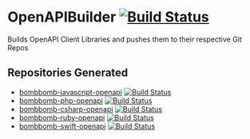 # OpenAPIBuilder [![Build Status](https://travis-ci.org/bombbomb/OpenAPIBuilder.svg?branch=master)](https://travis-ci.org/bombbomb/OpenAPIBuilder)
Builds OpenAPI Client Libraries and pushes them to their respective Git Repos

## Repositories Generated

 - [bombbomb-javascript-openapi](https://github.com/bombbomb/bombbomb-javascript-openapi) [![Build Status](https://travis-ci.org/bombbomb/bombbomb-javascript-openapi.svg?branch=master)](https://travis-ci.org/bombbomb/bombbomb-javascript-openapi)
 - [bombbomb-php-openapi](https://github.com/bombbomb/bombbomb-php-openapi) [![Build Status](https://travis-ci.org/bombbomb/bombbomb-php-openapi.svg?branch=master)](https://travis-ci.org/bombbomb/bombbomb-php-openapi)
 - [bombbomb-csharp-openapi](https://github.com/bombbomb/bombbomb-csharp-openapi) [![Build Status](https://travis-ci.org/bombbomb/bombbomb-csharp-openapi.svg?branch=master)](https://travis-ci.org/bombbomb/bombbomb-csharp-openapi)
 - [bombbomb-ruby-openapi](https://github.com/bombbomb/bombbomb-ruby-openapi) [![Build Status](https://travis-ci.org/bombbomb/bombbomb-ruby-openapi.svg?branch=master)](https://travis-ci.org/bombbomb/bombbomb-ruby-openapi)
 - [bombbomb-swift-openapi](https://github.com/bombbomb/bombbomb-swift-openapi) [![Build Status](https://travis-ci.org/bombbomb/bombbomb-swift-openapi.svg?branch=master)](https://travis-ci.org/bombbomb/bombbomb-swift-openapi)
